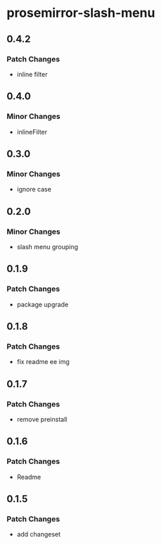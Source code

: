 # prosemirror-slash-menu

## 0.4.2

### Patch Changes

- inline filter

## 0.4.0

### Minor Changes

- inlineFilter

## 0.3.0

### Minor Changes

- ignore case

## 0.2.0

### Minor Changes

- slash menu grouping

## 0.1.9

### Patch Changes

- package upgrade

## 0.1.8

### Patch Changes

- fix readme ee img

## 0.1.7

### Patch Changes

- remove preinstall

## 0.1.6

### Patch Changes

- Readme

## 0.1.5

### Patch Changes

- add changeset
